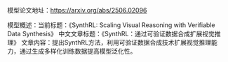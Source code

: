 模型论文地址：https://arxiv.org/abs/2506.02096

模型概述：当前标题：《SynthRL: Scaling Visual Reasoning with Verifiable Data Synthesis》
中文文章标题：《SynthRL：通过可验证数据合成扩展视觉推理》
文章内容：提出SynthRL方法，利用可验证数据合成技术扩展视觉推理能力，通过生成多样化训练数据提高模型泛化性。
